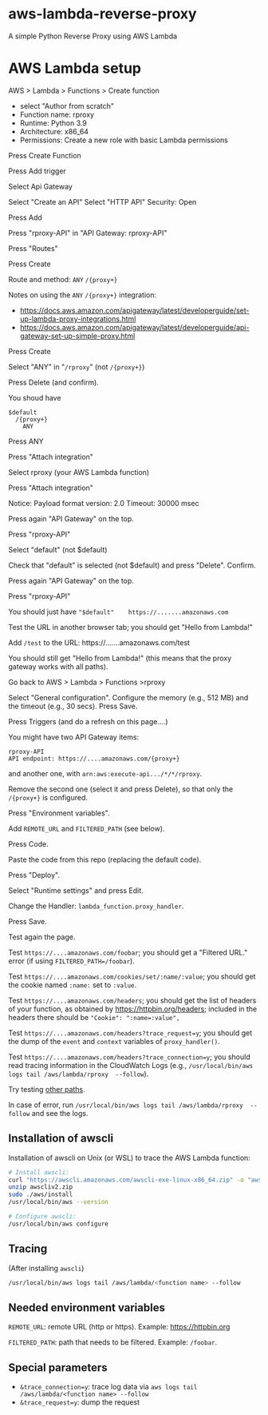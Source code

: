 # aws-lambda-reverse-proxy
A simple Python Reverse Proxy using AWS Lambda

# AWS Lambda setup

AWS > Lambda > Functions > Create function
- select "Author from scratch"
- Function name: rproxy
- Runtime: Python 3.9
- Architecture: x86_64
- Permissions: Create a new role with basic Lambda permissions

Press Create Function

Press Add trigger

Select Api Gateway

Select "Create an API"
Select "HTTP API"
Security: Open

Press Add

Press "rproxy-API" in "API Gateway: rproxy-API"

Press "Routes"

Press Create

Route and method: `ANY` `/{proxy+}`

Notes on using the `ANY` `/{proxy+}` integration:
- https://docs.aws.amazon.com/apigateway/latest/developerguide/set-up-lambda-proxy-integrations.html
- https://docs.aws.amazon.com/apigateway/latest/developerguide/api-gateway-set-up-simple-proxy.html

Press Create

Select "ANY" in "`/rproxy`" (not `/{proxy+}`)

Press Delete (and confirm).

You shoud have 
```
$default
  /{proxy+}
    ANY
```

Press ANY

Press "Attach integration"

Select rproxy (your AWS Lambda function)

Press "Attach integration"

Notice:
Payload format version: 2.0
Timeout: 30000 msec

Press again "API Gateway" on the top.

Press "rproxy-API"

Select "default" (not $default)

Check that "default" is selected (not $default) and press "Delete". Confirm.

Press again "API Gateway" on the top.

Press "rproxy-API"

You should just have `"$default"	https://.......amazonaws.com`

Test the URL in another browser tab; you should get "Hello from Lambda!"

Add `/test` to the URL: https://.......amazonaws.com/test

You should still get "Hello from Lambda!" (this means that the proxy gateway works with all paths).

Go back to AWS > Lambda > Functions >rproxy

Select "General configuration". Configure the memory (e.g., 512 MB) and the timeout (e.g., 30 secs). Press Save.

Press Triggers (and do a refresh on this page....)

You might have two API Gateway items:
```
rproxy-API
API endpoint: https://....amazonaws.com/{proxy+}
```
and another one, with `arn:aws:execute-api.../*/*/rproxy`.

Remove the second one (select it and press Delete), so that only the `/{proxy+}` is configured.

Press "Environment variables".

Add `REMOTE_URL` and `FILTERED_PATH` (see below).

Press Code.

Paste the code from this repo (replacing the default code).

Press "Deploy".

Select "Runtime settings" and press Edit.

Change the Handler: `lambda_function.proxy_handler`.

Press Save.

Test again the page.

Test `https://....amazonaws.com/foobar`; you should get a "Filtered URL." error (if using `FILTERED_PATH=/foobar`).

Test `https://....amazonaws.com/cookies/set/:name/:value`; you should get the cookie named `:name:` set to `:value`.

Test `https://....amazonaws.com/headers`; you should get the list of headers of your function, as obtained by https://httpbin.org/headers; included in the headers there should be `"Cookie": ":name=:value",`

Test `https://....amazonaws.com/headers?trace_request=y`; you should get the dump of the `event` and `context` variables of `proxy_handler()`.

Test `https://....amazonaws.com/headers?trace_connection=y`; you should read tracing information in the CloudWatch Logs (e.g., `/usr/local/bin/aws logs tail /aws/lambda/rproxy  --follow`).

Try testing [other paths](https://stackoverflow.com/a/9770981/10598800).

In case of error, run `/usr/local/bin/aws logs tail /aws/lambda/rproxy  --follow` and see the logs.

## Installation of awscli

Installation of awscli on Unix (or WSL) to trace the AWS Lambda function:

```bash
# Install awscli:
curl "https://awscli.amazonaws.com/awscli-exe-linux-x86_64.zip" -o "awscliv2.zip"
unzip awscliv2.zip
sudo ./aws/install
/usr/local/bin/aws --version

# Configure awscli:
/usr/local/bin/aws configure
```

## Tracing

(After installing `awscli`)

```bash
/usr/local/bin/aws logs tail /aws/lambda/<function name> --follow
```

## Needed environment variables

`REMOTE_URL`: remote URL (http or https). Example: https://httpbin.org

`FILTERED_PATH`: path that needs to be filtered. Example: `/foobar`.

## Special parameters

- `&trace_connection=y`: trace log data via `aws logs tail /aws/lambda/<function name> --follow`
- `&trace_request=y`: dump the request
